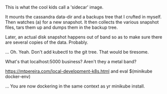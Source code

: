 This is what the cool kids call a 'sidecar' image.

It mounts the cassandra data-dir and a backups tree that
I crufted in myself. Then watches (a) for a new snapshot.
It then collects the various snapshot files, tars them up
and dumps them in the backup tree.

Later, an actual disk snapshot happens out of band so as to 
make sure there are several copies of the data. Probably.

... Oh. Yeah. Don't add kubectl to the git tree. 
That would be tiresome.


What's that localhost:5000 business? Aren't they a metal band?

https://mtpereira.com/local-development-k8s.html
and
eval $(minikube docker-env)

... You are now dockering in the same context as yr minikube install.


